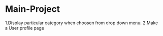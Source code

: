 # Main-Project

1.Display particular category when choosen from drop down menu.
2.Make a User profile page
